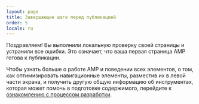 ```yaml
---
layout: page
title: Завершающие шаги перед публикацией
order: 5
locale: ru
---
```


Поздравляем! Вы выполнили локальную проверку своей страницы и устранили все ошибки. Это означает, что ваша первая страница AMP готова к публикации.

Чтобы узнать больше о работе AMP и поведении всех элементов, о том, как оптимизировать навигационные элементы, разместив их в левой части экрана, и получить другую общую информацию об инструментах, которая может помочь в подготовке содержимого, перейдите к [ознакомлению с процессом разработки](https://developers.google.com/web/tools/setup/).
